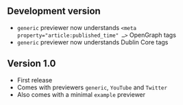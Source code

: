 ## Development version
* `generic` previewer now understands `<meta property="article:published_time" …>`  OpenGraph tags 
* `generic` previewer now understands Dublin Core tags

## Version 1.0

* First release
* Comes with previewers `generic`, `YouTube` and `Twitter`
* Also comes with a minimal `example` previewer
